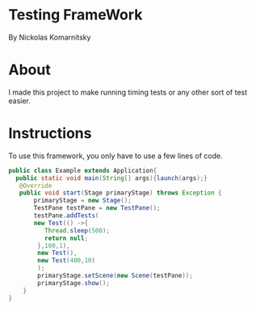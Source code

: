 # Testing FrameWork
By Nickolas Komarnitsky

# About
I made this project to make running timing tests or any other sort of test easier. 

# Instructions
To use this framework, you only have to use a few lines of code.
```Java
public class Example extends Application{
  public static void main(String[] args){launch(args);}
   @Override
   public void start(Stage primaryStage) throws Exception {
       primaryStage = new Stage();
       TestPane testPane = new TestPane();
       testPane.addTests(
       new Test(() ->{
          Thread.sleep(500);
          return null;
        },100,1),
        new Test(),
        new Test(400,10)
        );
        primaryStage.setScene(new Scene(testPane));
        primaryStage.show();
    }
}
```
